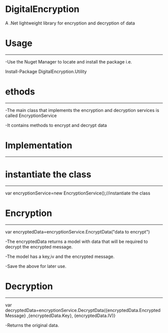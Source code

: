 # DigitalEncryption
A .Net lightweight library for encryption and decryption of data 

# Usage
-------
-Use the Nuget Manager to locate and install the package i.e.

Install-Package DigitalEncryption.Utility

# ethods
----------
-The main class that implements the encryption and decryption services is called EncryptionService

-It contains methods to encrypt and decrypt data

# Implementation
----------------

# instantiate the class
------------------------

var encryptionService=new EncryptionService();//instantiate the class


# Encryption
------------
var encryptedData=encryptionService.EncryptData("data to encrypt")

-The encryptedData returns a model with data that will be required to decrypt the encrypted message.

-The model has a key,iv and the encrypted message.

-Save the above for later use.

# Decryption
------------
var decryptedData=encryptionService.DecryptData({encryptedData.EncryptedMessage} ,{encryptedData.Key}, {encryptedData.IV)}

-Returns the original data.
